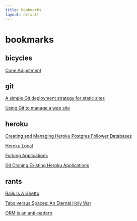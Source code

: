 ```yaml
---
title: bookmarks
layout: default
---
```

bookmarks
=========

bicycles
--------

[Cone Adjustment](http://sheldonbrown.com/cone-adjustment.html)

git
---

[A simple Git deployment strategy for static sites](http://nicolasgallagher.com/simple-git-deployment-strategy-for-static-sites/)

[Using Git to manage a web site](https://toroid.org/git-website-howto)

heroku
------
[Creating and Managing Heroku Postgres Follower Databases](https://devcenter.heroku.com/articles/heroku-postgres-follower-databases)

[Heroku Local](https://devcenter.heroku.com/articles/heroku-local)

[Forking Applications](https://devcenter.heroku.com/articles/fork-app)

[Git Cloning Existing Heroku Applications](https://devcenter.heroku.com/articles/git-clone-heroku-app)

rants
-----
[Rails Is A Ghetto](http://harmful.cat-v.org/software/ruby/rails/is-a-ghetto)

[Tabs versus Spaces: An Eternal Holy War](https://www.jwz.org/doc/tabs-vs-spaces.html)

[ORM is an anti-pattern](http://seldo.com/weblog/2011/08/11/orm_is_an_antipattern)
